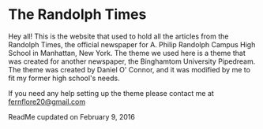 # The Randolph Times
Hey all!
This is the website that used to hold all the articles from the Randolph Times, the official newspaper for A. Philip Randolph Campus
High School in Manhattan, New York. The theme we used here is a theme that was created for another newspaper, the Binghamtom University Pipedream.
The theme was created by Daniel O' Connor, and it was modified by me to fit my former high school's needs.

If you need any help setting up the theme please contact me at fernflore20@gmail.com

ReadMe cupdated on February 9, 2016
